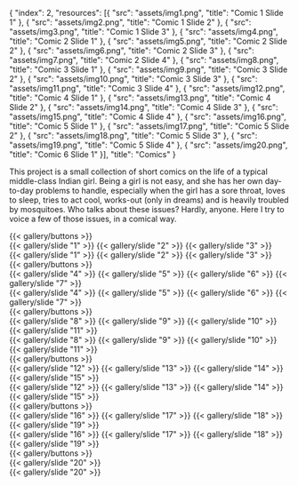 {
  "index": 2,
  "resources": [{
    "src": "assets/img1.png",
    "title": "Comic 1 Slide 1"
  }, {
    "src": "assets/img2.png",
    "title": "Comic 1 Slide 2"
  }, {
    "src": "assets/img3.png",
    "title": "Comic 1 Slide 3"
  }, {
    "src": "assets/img4.png",
    "title": "Comic 2 Slide 1"
  }, {
    "src": "assets/img5.png",
    "title": "Comic 2 Slide 2"
  }, {
    "src": "assets/img6.png",
    "title": "Comic 2 Slide 3"
  }, {
    "src": "assets/img7.png",
    "title": "Comic 2 Slide 4"
  }, {
    "src": "assets/img8.png",
    "title": "Comic 3 Slide 1"
  }, {
    "src": "assets/img9.png",
    "title": "Comic 3 Slide 2"
  }, {
    "src": "assets/img10.png",
    "title": "Comic 3 Slide 3"
  }, {
    "src": "assets/img11.png",
    "title": "Comic 3 Slide 4"
  }, {
    "src": "assets/img12.png",
    "title": "Comic 4 Slide 1"
  }, {
    "src": "assets/img13.png",
    "title": "Comic 4 Slide 2"
  }, {
    "src": "assets/img14.png",
    "title": "Comic 4 Slide 3"
  }, {
    "src": "assets/img15.png",
    "title": "Comic 4 Slide 4"
  }, {
    "src": "assets/img16.png",
    "title": "Comic 5 Slide 1"
  }, {
    "src": "assets/img17.png",
    "title": "Comic 5 Slide 2"
  }, {
    "src": "assets/img18.png",
    "title": "Comic 5 Slide 3"
  }, {
    "src": "assets/img19.png",
    "title": "Comic 5 Slide 4"
  }, {
    "src": "assets/img20.png",
    "title": "Comic 6 Slide 1"
  }],
  "title": "Comics"
}

This project is a small collection of short comics on the life of a typical middle-class Indian girl. Being a girl is not easy, and she has her own day-to-day problems to handle, especially when the girl has a sore throat, loves to sleep, tries to act cool, works-out (only in dreams) and is heavily troubled by mosquitoes. Who talks about these issues? Hardly, anyone. Here I try to voice a few of those issues, in a comical way.

<div
  data-masonry
  w-m = "t-5">
  <div
    w-m = "b-5"
    w-w = "full lg:masonryLg sm:masonrySm">
    <div
      data-gallery = '{}'
      w-m = "x-auto"
      w-max-w = "sm"
      w-position = "relative"
      w-w = "full"
      x-data = "gallery">
      <div
        class = "swiper"
        w-text = "dark-500 dark:light-500"
        w-w = "full">
        {{< gallery/buttons >}}
        <div
          class = "swiper-wrapper"
          w-w = "full">
          {{< gallery/slide "1" >}}
          {{< gallery/slide "2" >}}
          {{< gallery/slide "3" >}}
        </div>
      </div>
      <div
        class = "swiper thumb"
        w-m = "t-5"
        w-w = "full">
        <div
          class = "swiper-wrapper"
          w-w = "full">
          {{< gallery/slide "1" >}}
          {{< gallery/slide "2" >}}
          {{< gallery/slide "3" >}}
        </div>
      </div>
    </div>
  </div>
  <div
    w-m = "b-5"
    w-w = "full lg:masonryLg sm:masonrySm">
    <div
      data-gallery = '{}'
      w-m = "x-auto"
      w-max-w = "sm"
      w-position = "relative"
      w-w = "full"
      x-data = "gallery">
      <div
        class = "swiper"
        w-text = "dark-500 dark:light-500"
        w-w = "full">
        {{< gallery/buttons >}}
        <div
          class = "swiper-wrapper"
          w-w = "full">
          {{< gallery/slide "4" >}}
          {{< gallery/slide "5" >}}
          {{< gallery/slide "6" >}}
          {{< gallery/slide "7" >}}
        </div>
      </div>
      <div
        class = "swiper thumb"
        w-m = "t-5"
        w-w = "full">
        <div
          class = "swiper-wrapper"
          w-w = "full">
          {{< gallery/slide "4" >}}
          {{< gallery/slide "5" >}}
          {{< gallery/slide "6" >}}
          {{< gallery/slide "7" >}}
        </div>
      </div>
    </div>
  </div>
  <div
    w-m = "b-5"
    w-w = "full lg:masonryLg sm:masonrySm">
    <div
      data-gallery = '{}'
      w-m = "x-auto"
      w-max-w = "sm"
      w-position = "relative"
      w-w = "full"
      x-data = "gallery">
      <div
        class = "swiper"
        w-text = "dark-500 dark:light-500"
        w-w = "full">
        {{< gallery/buttons >}}
        <div
          class = "swiper-wrapper"
          w-w = "full">
          {{< gallery/slide "8" >}}
          {{< gallery/slide "9" >}}
          {{< gallery/slide "10" >}}
          {{< gallery/slide "11" >}}
        </div>
      </div>
      <div
        class = "swiper thumb"
        w-m = "t-5"
        w-w = "full">
        <div
          class = "swiper-wrapper"
          w-w = "full">
          {{< gallery/slide "8" >}}
          {{< gallery/slide "9" >}}
          {{< gallery/slide "10" >}}
          {{< gallery/slide "11" >}}
        </div>
      </div>
    </div>
  </div>
  <div
    w-m = "b-5"
    w-w = "full lg:masonryLg sm:masonrySm">
    <div
      data-gallery = '{}'
      w-m = "x-auto"
      w-max-w = "sm"
      w-position = "relative"
      w-w = "full"
      x-data = "gallery">
      <div
        class = "swiper"
        w-text = "dark-500 dark:light-500"
        w-w = "full">
        {{< gallery/buttons >}}
        <div
          class = "swiper-wrapper"
          w-w = "full">
          {{< gallery/slide "12" >}}
          {{< gallery/slide "13" >}}
          {{< gallery/slide "14" >}}
          {{< gallery/slide "15" >}}
        </div>
      </div>
      <div
        class = "swiper thumb"
        w-m = "t-5"
        w-w = "full">
        <div
          class = "swiper-wrapper"
          w-w = "full">
          {{< gallery/slide "12" >}}
          {{< gallery/slide "13" >}}
          {{< gallery/slide "14" >}}
          {{< gallery/slide "15" >}}
        </div>
      </div>
    </div>
  </div>
  <div
    w-m = "b-5"
    w-w = "full lg:masonryLg sm:masonrySm">
    <div
      data-gallery = '{}'
      w-m = "x-auto"
      w-max-w = "sm"
      w-position = "relative"
      w-w = "full"
      x-data = "gallery">
      <div
        class = "swiper"
        w-text = "dark-500 dark:light-500"
        w-w = "full">
        {{< gallery/buttons >}}
        <div
          class = "swiper-wrapper"
          w-w = "full">
          {{< gallery/slide "16" >}}
          {{< gallery/slide "17" >}}
          {{< gallery/slide "18" >}}
          {{< gallery/slide "19" >}}
        </div>
      </div>
      <div
        class = "swiper thumb"
        w-m = "t-5"
        w-w = "full">
        <div
          class = "swiper-wrapper"
          w-w = "full">
          {{< gallery/slide "16" >}}
          {{< gallery/slide "17" >}}
          {{< gallery/slide "18" >}}
          {{< gallery/slide "19" >}}
        </div>
      </div>
    </div>
  </div>
  <div
    w-m = "b-5"
    w-w = "full lg:masonryLg sm:masonrySm">
    <div
      data-gallery = '{}'
      w-m = "x-auto"
      w-max-w = "sm"
      w-position = "relative"
      w-w = "full"
      x-data = "gallery">
      <div
        class = "swiper"
        w-text = "dark-500 dark:light-500"
        w-w = "full">
        {{< gallery/buttons >}}
        <div
          class = "swiper-wrapper"
          w-w = "full">
          {{< gallery/slide "20" >}}
        </div>
      </div>
      <div
        class = "swiper thumb"
        w-m = "t-5"
        w-w = "full">
        <div
          class = "swiper-wrapper"
          w-w = "full">
          {{< gallery/slide "20" >}}
        </div>
      </div>
    </div>
  </div>
</div>